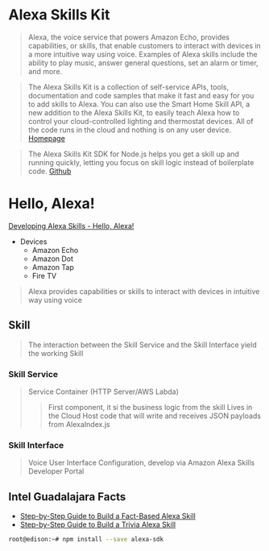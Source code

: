 # Alexa Skills Kit

> Alexa, the voice service that powers Amazon Echo, provides capabilities, or skills, that enable customers to interact with devices in a more intuitive way using voice. Examples of Alexa skills include the ability to play music, answer general questions, set an alarm or timer, and more.

> The Alexa Skills Kit is a collection of self-service APIs, tools, documentation and code samples that make it fast and easy for you to add skills to Alexa. You can also use the Smart Home Skill API, a new addition to the Alexa Skills Kit, to easily teach Alexa how to control your cloud-controlled lighting and thermostat devices. All of the code runs in the cloud and nothing is on any user device. [Homepage](https://developer.amazon.com/alexa-skills-kit)

> The Alexa Skills Kit SDK for Node.js helps you get a skill up and running quickly, letting you focus on skill logic instead of boilerplate code. [Github](https://github.com/alexa/alexa-skills-kit-sdk-for-nodejs)

# Hello, Alexa!

[Developing Alexa Skills - Hello, Alexa!](https://www.youtube.com/watch?v=QxgdPI1B7rg)

- Devices
  - Amazon Echo
  - Amazon Dot
  - Amazon Tap
  - Fire TV

> Alexa provides capabilities or skills to interact with devices in intuitive way using voice

## Skill

> The interaction between the Skill Service and the Skill Interface yield the working Skill

### Skill Service

> Service Container (HTTP Server/AWS Labda)
> > First component, it si the business logic from the skill
> > Lives in the Cloud
> > Host code that will write and receives JSON payloads from AlexaIndex.js

### Skill Interface

> Voice User Interface Configuration, develop via Amazon Alexa Skills Developer Portal

## Intel Guadalajara Facts

- [Step-by-Step Guide to Build a Fact-Based Alexa Skill](https://github.com/alexa/skill-sample-nodejs-fact)
- [Step-by-Step Guide to Build a Trivia Alexa Skill](https://github.com/alexa/skill-sample-nodejs-trivia)

```sh
root@edison:~# npm install --save alexa-sdk
```


